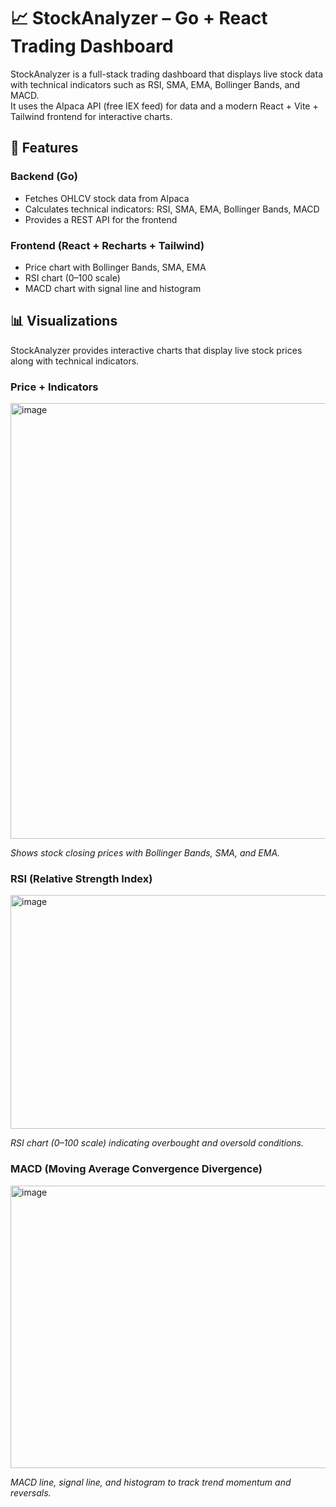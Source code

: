 # 📈 StockAnalyzer – Go + React Trading Dashboard

StockAnalyzer is a full-stack trading dashboard that displays live stock data with technical indicators such as RSI, SMA, EMA, Bollinger Bands, and MACD.  
It uses the Alpaca API (free IEX feed) for data and a modern React + Vite + Tailwind frontend for interactive charts.

## 🚀 Features

### Backend (Go)
- Fetches OHLCV stock data from Alpaca
- Calculates technical indicators: RSI, SMA, EMA, Bollinger Bands, MACD
- Provides a REST API for the frontend

### Frontend (React + Recharts + Tailwind)
- Price chart with Bollinger Bands, SMA, EMA
- RSI chart (0–100 scale)
- MACD chart with signal line and histogram



## 📊 Visualizations

StockAnalyzer provides interactive charts that display live stock prices along with technical indicators.

### Price + Indicators
<img width="974" height="697" alt="image" src="https://github.com/user-attachments/assets/982a5d57-36ec-481c-a0b3-c741c4710789" />

*Shows stock closing prices with Bollinger Bands, SMA, and EMA.*

### RSI (Relative Strength Index)
<img width="917" height="374" alt="image" src="https://github.com/user-attachments/assets/dccaeb3f-bc80-4960-b03e-d792bc562163" />

*RSI chart (0–100 scale) indicating overbought and oversold conditions.*

### MACD (Moving Average Convergence Divergence)
<img width="895" height="452" alt="image" src="https://github.com/user-attachments/assets/a5274d08-a050-485d-bd8a-24e3321b99d9" />

*MACD line, signal line, and histogram to track trend momentum and reversals.*
